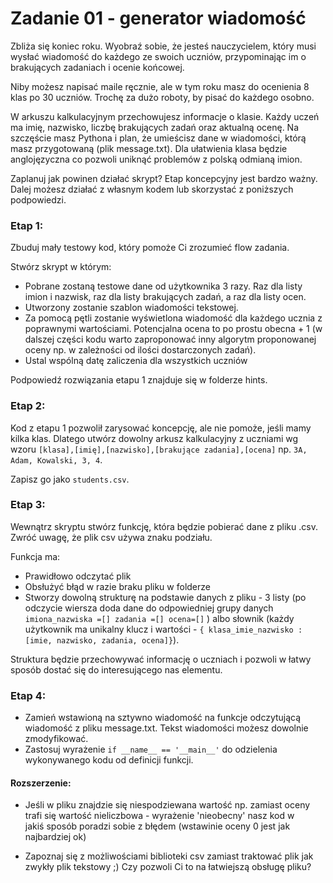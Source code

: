# Zadanie 01 - generator wiadomość

Zbliża się koniec roku. Wyobraź sobie, że jesteś nauczycielem, który musi wysłać wiadomość do każdego ze swoich uczniów, przypominając im o brakujących zadaniach i ocenie końcowej.

Niby możesz napisać maile ręcznie, ale w tym roku masz do ocenienia 8 klas po 30 uczniów. Trochę za dużo roboty, by pisać do każdego osobno.

W arkuszu kalkulacyjnym przechowujesz informacje o klasie. Każdy uczeń ma imię, nazwisko, liczbę brakujących zadań oraz aktualną ocenę. Na szczęście masz Pythona i plan, że umieścisz dane w wiadomości, którą masz przygotowaną (plik message.txt). Dla ułatwienia klasa będzie anglojęzyczna co pozwoli uniknąć problemów z polską odmianą imion.

Zaplanuj jak powinen działać skrypt? Etap koncepcyjny jest bardzo ważny. Dalej możesz działać z własnym kodem lub skorzystać z poniższych podpowiedzi.

### Etap 1:

Zbuduj mały testowy kod, który pomoże Ci zrozumieć flow zadania. 

Stwórz skrypt w którym:
- Pobrane zostaną testowe dane od użytkownika 3 razy. Raz dla listy imion i nazwisk, raz dla listy brakujących zadań, a raz dla listy ocen.
- Utworzony zostanie szablon wiadomości tekstowej.
- Za pomocą pętli zostanie wyświetlona wiadomość dla każdego ucznia z poprawnymi wartościami. Potencjalna ocena to po prostu obecna + 1 (w dalszej części kodu warto zaproponować inny algorytm proponowanej oceny np. w zależności od ilości dostarczonych zadań).
- Ustal wspólną datę zaliczenia dla wszystkich uczniów

Podpowiedź rozwiązania etapu 1 znajduje się w folderze hints.

### Etap 2:

Kod z etapu 1 pozwolił zarysować koncepcję, ale nie pomoże, jeśli mamy kilka klas. Dlatego utwórz dowolny arkusz kalkulacyjny z uczniami wg wzoru `[klasa],[imię],[nazwisko],[brakujące zadania],[ocena]` 
np. `3A, Adam, Kowalski, 3, 4`.

Zapisz go jako `students.csv`.


### Etap 3: 
Wewnątrz skryptu stwórz funkcję, która będzie pobierać dane z pliku .csv. Zwróć uwagę, że plik csv używa znaku podziału.

Funkcja ma:
- Prawidłowo odczytać plik 
- Obsłużyć błąd w razie braku pliku w folderze
- Stworzy dowolną strukturę na podstawie danych z pliku - 3 listy (po odczycie wiersza doda dane do odpowiedniej grupy danych `imiona_nazwiska =[] zadania =[] ocena=[]` ) albo słownik (każdy użytkownik ma unikalny klucz i wartości - `{ klasa_imie_nazwisko : [imie, nazwisko, zadania, ocena]}`).

Struktura będzie przechowywać informację o uczniach i pozwoli w łatwy sposób dostać się do interesującego nas elementu.

### Etap 4:
- Zamień wstawioną na sztywno wiadomość na funkcje odczytującą wiadomość z pliku message.txt. Tekst wiadomości możesz dowolnie zmodyfikować.
- Zastosuj wyrażenie `if __name__ == '__main__'` do odzielenia wykonywanego kodu od definicji funkcji.

#### Rozszerzenie:
- Jeśli w pliku znajdzie się niespodziewana wartość np. zamiast oceny trafi się wartość nieliczbowa - wyrażenie 'nieobecny' nasz kod w jakiś sposób poradzi sobie z błędem (wstawinie oceny 0 jest jak najbardziej ok)

- Zapoznaj się z możliwościami biblioteki csv zamiast traktować plik jak zwykły plik tekstowy ;) Czy pozwoli Ci to na łatwiejszą obsługę pliku?
